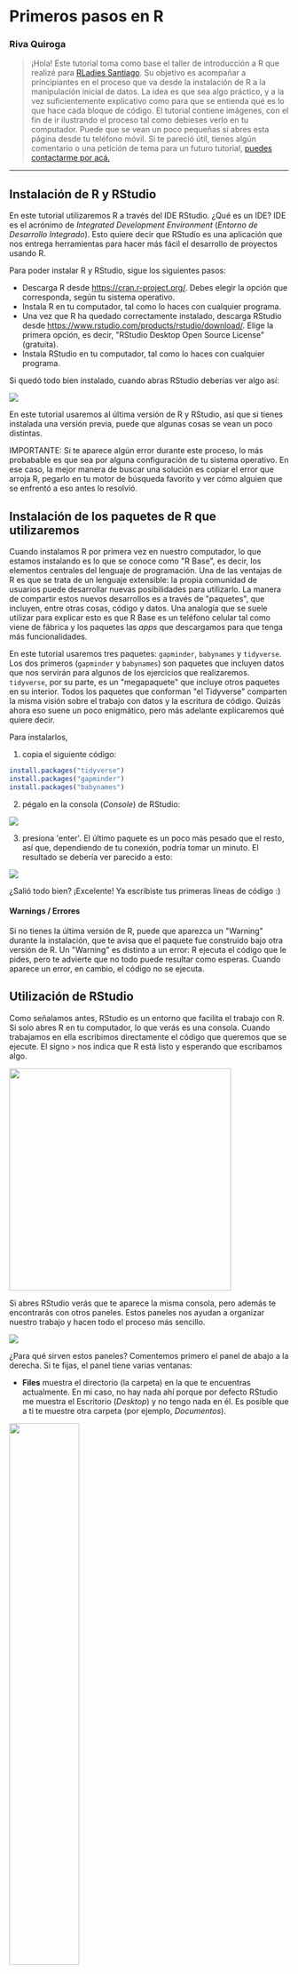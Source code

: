 # Primeros pasos en R

### Riva Quiroga


> ¡Hola! Este tutorial toma como base el taller de introducción a R que realizé para [RLadies Santiago](https://meetup.com/rladies-scl). Su objetivo es acompañar a principiantes en el proceso que va desde la instalación de R a la manipulación inicial de datos. La idea es que sea algo práctico, y a la vez suficientemente explicativo como para que se entienda qué es lo que hace cada bloque de código. El tutorial contiene imágenes, con el fin de ir ilustrando el proceso tal como debieses verlo en tu computador. Puede que se vean un poco pequeñas si abres esta página desde tu teléfono móvil.
Si te pareció útil, tienes algún comentario o una petición de tema para un futuro tutorial, [puedes contactarme por acá.](https://twitter.com/rivaquiroga)

_________


## Instalación de R y RStudio

En este tutorial utilizaremos R a través del IDE RStudio. ¿Qué es un IDE? IDE es el acrónimo de *Integrated Development Environment* (*Entorno de Desarrollo Integrado*). Esto quiere decir que RStudio es una aplicación que nos entrega herramientas para hacer más fácil el desarrollo de proyectos usando R.

Para poder instalar R y RStudio, sigue los siguientes pasos:

- Descarga R desde https://cran.r-project.org/. Debes elegir la opción que corresponda, según tu sistema operativo.
- Instala R en tu computador, tal como lo haces con cualquier programa.
- Una vez que R ha quedado correctamente instalado, descarga RStudio desde https://www.rstudio.com/products/rstudio/download/. Elige la primera opción, es decir, "RStudio Desktop Open Source License" (gratuita).
- Instala RStudio en tu computador, tal como lo haces con cualquier programa.

Si quedó todo bien instalado, cuando abras RStudio deberías ver algo así:

![](https://github.com/rivaquiroga/RLadies-Santiago/blob/master/images/rstudio.png)

En este tutorial usaremos al última versión de R y RStudio, así que si tienes instalada una versión previa, puede que algunas cosas se vean un poco distintas.

IMPORTANTE: Si te aparece algún error durante este proceso, lo más probabable es que sea por alguna configuración de tu sistema operativo. En ese caso, la mejor manera de buscar una solución es copiar el error que arroja R, pegarlo en tu motor de búsqueda favorito y ver cómo alguien que se enfrentó a eso antes lo resolvió.

## Instalación de los paquetes de R que utilizaremos

Cuando instalamos R por primera vez en nuestro computador, lo que estamos instalando es lo que se conoce como "R Base", es decir, los elementos centrales del lenguaje de programación. Una de las ventajas de R es que se trata de un lenguaje extensible: la propia comunidad de usuarios puede desarrollar nuevas posibilidades para utilizarlo. La manera de compartir estos nuevos desarrollos es a través de "paquetes", que incluyen, entre otras cosas, código y datos. Una analogía que se suele utilizar para explicar esto es que R Base es un teléfono celular tal como viene de fábrica y los paquetes las _apps_ que descargamos para que tenga más funcionalidades.

En este tutorial usaremos tres paquetes: `gapminder`, `babynames` y `tidyverse`. Los dos primeros (`gapminder` y `babynames`) son paquetes que incluyen datos que nos servirán para algunos de los ejercicios que realizaremos. `tidyverse`, por su parte, es un "megapaquete" que incluye otros paquetes en su interior. Todos los paquetes que conforman "el Tidyverse" comparten la misma visión sobre el trabajo con datos y la escritura de código. Quizás ahora eso suene un poco enigmático, pero más adelante explicaremos qué quiere decir.

Para instalarlos,

1. copia el siguiente código:

```r
install.packages("tidyverse")
install.packages("gapminder")
install.packages("babynames")
```

2. pégalo en la consola (_Console_) de RStudio:

![](https://github.com/rivaquiroga/RLadies-Santiago/blob/master/images/install.packages.png)

3. presiona 'enter'.
El último paquete es un poco más pesado que el resto, así que, dependiendo de tu conexión, podría tomar un minuto. El resultado se debería ver parecido a esto:

![](https://github.com/rivaquiroga/RLadies-Santiago/blob/master/images/paquetes_instalados.png)

¿Salió todo bien? ¡Excelente! Ya escribiste tus primeras líneas de código :)

#### Warnings / Errores
Si no tienes la última versión de R, puede que aparezca un "Warning" durante la instalación, que te avisa que el paquete fue construido bajo otra versión de R. Un "Warning" es distinto a un error: R ejecuta el código que le pides, pero te advierte que no todo puede resultar como esperas. Cuando aparece un error, en cambio, el código no se ejecuta.

## Utilización de RStudio

Como señalamos antes, RStudio es un entorno que facilita el trabajo con R. Si solo abres R en tu computador, lo que verás es una consola. Cuando trabajamos en ella escribimos directamente el código que queremos que se ejecute. El signo `>` nos indica que R está listo y esperando que escribamos algo.

<a href="url"><img src="https://github.com/rivaquiroga/RLadies-Santiago/blob/master/images/r_consola.png" align="center" height="400"></a>

Si abres RStudio verás que te aparece la misma consola, pero además te encontrarás con otros paneles. Estos paneles nos ayudan a organizar nuestro trabajo y hacen todo el proceso más sencillo.

![](https://github.com/rivaquiroga/RLadies-Santiago/blob/master/images/rstudio.png)

¿Para qué sirven estos paneles? Comentemos primero el panel de abajo a la derecha. Si te fijas, el panel tiene varias ventanas:

* __Files__ muestra el directorio (la carpeta) en la que te encuentras actualmente. En mi caso, no hay nada ahí porque por defecto RStudio me muestra el Escritorio (_Desktop_) y no tengo nada en él. Es posible que a ti te muestre otra carpeta (por ejemplo, _Documentos_).

<a href="url"><img src="https://github.com/rivaquiroga/RLadies-Santiago/blob/master/images/rstudio_files.png" align="center" width="50%"></a>

* __Plots__ es el lugar donde aparecerán los gráficos que vayas creando. No hemos hecho ninguno por ahora, así que este panel también está vacío.

<a href="url"><img src="https://github.com/rivaquiroga/RLadies-Santiago/blob/master/images/rstudio_plots.png" align="center" width="50%"></a>

* __Packages__ muestra la lista de paquetes que tienes instalados en tu computador. Si recorres el panel verás que algunos tiene una marca al lado izquierdo. Eso quiere decir que el paquete está activo en ese momento (ya veremos cómo hacer eso). Solo los paquetes vinculados a R base se activan al abrir RStudio.

<a href="url"><img src="https://github.com/rivaquiroga/RLadies-Santiago/blob/master/images/rstudio_packages.png" align="center" width="50%"></a>

* __Help__, como su nombre lo indica, es la pestaña en la que podemos encontrar ayuda. Si buscamos el nombre de un paquete o de una función, RStudio nos remitirá a la documentación asociada.

<a href="url"><img src="https://github.com/rivaquiroga/RLadies-Santiago/blob/master/images/rstudio_help.png" align="center" width="50%"></a>

* __Viewer__ es el panel para ver contenido web generado por algún paquete de R (gráficos para la web o aplicaciones interactivas). Por el momento no lo utilizaremos.

El panel de arriba a la derecha, por su parte, contiene el historial de funciones que hemos ejecutado (_History_), la opción para generar conexiones a bases de datos externas (_Connections_) y el _Environment_. Este último panel es muy importante y entender lo que nos muestra es fundamental para comprender cómo funciona R.

<a href="url"><img src="https://github.com/rivaquiroga/RLadies-Santiago/blob/master/images/rstudio_globalenvironment.png" align="center" width="50%"></a>

Por ahora está vacío porque no hemos creado ningún objeto o variable, pero cuando creemos alguno es aquí donde aparecerá. Ya volveremos a hablar sobre este panel cuando comenzemos a trabajar con datos.

Hay un cuarto panel (que probablemente todavía no te aparece)  y que es el que utilizamos para escribir el código que queremos que R ejecute, es decir, el panel para nuestro _script_. Para crear un nuevo script podemos:
* ir a File > New File > R Script
* ocupar el atajo de teclado `comando` + `shift` + `n` (Mac) o `control` + `shift` + `n` (Linux / Windows)
* o seleccionar la opción desde la barra superior de la ventana:

<a href="url"><img src="https://github.com/rivaquiroga/RLadies-Santiago/blob/master/images/nuevo_script.png" align="center" width="60%"></a>

¡Ahora ya están los cuatro paneles!

NOTA: si alguna vez has utilizado Git o Github, lo que diré a continuación tendrá algo de sentido. Si no, puedes omitir este comentario y seguir a la sección siguiente.
Si te fijas, en el panel en que está la consola hay una segunda pestaña: el/la Terminal. Esto es muy útil, ya que, por ejemplo, si tu proyecto lo tienes alojado en Github, no tienes que salir de R para hacer commit a los cambios que has hecho: puedes hacerlo directamente desde RStudio.

### Creación de un proyecto

Una de las ventajas de RStudio es que permite crear "proyectos". Un projecto es un espacio o contexto de trabajo asociado a una carpeta en particular, en la que se guardan nuestro(s) script(s), archivos de datos, etc. Cuando creamos un proyecto en RStudio, se crea un tipo especial de archivo (.Rproj) que lo que hace es vincular todo lo que se encuentra dentro de esa carpeta. ¿Por qué esto es útil? Si parte de nuestro script, por ejemplo, implica abrir un archivo que está en la carpeta de nuestro proyecto, no necesito indicar en mi código toda la ruta del archivo: lo que hará RStudio será buscarlo en el entorno/carpeta del proyecto. Si movemos la carpeta a otro lugar de nuestro computador o la compartimos con otra persona, nuestro código seguirá funcionando, ya que el archivo .Rproj mantendrá todo unido. Si no creara un proyecto, tendría que indicar al inicio de mi script cuál es la ruta de la carpeta que ocuparé como espacio de trabajo. El problema de esa opción es que si muevo la carpeta o le cambio el nombre, tendría que volver a escribir la ruta para que todo funcione. Al crear un proyecto eso deja de ser una preocupación.

¿Cómo crear un proyecto? Puedes hacerlo desde el menú File > New Proyect.

<a href="url"><img src="https://github.com/rivaquiroga/RLadies-Santiago/blob/master/images/rstudio_newproject1.png" align="center" width="50%"></a>

Lo primero que nos pregunta es si queremos crearlo en una carpeta nueva o en una ya existente. Elegiremos esta vez una carpeta nueva, así que seleccionaremos _New Directory_.

<a href="url"><img src="https://github.com/rivaquiroga/RLadies-Santiago/blob/master/images/rstudio_newproject2.png" align="center" width="50%"></a>

La siguiente pregunta es qué tipo de proyecto queremos crear. En esta ocasión, elegiremos la primera: _New Project_.

<a href="url"><img src="https://github.com/rivaquiroga/RLadies-Santiago/blob/master/images/rstudio_newproject3.png" align="center" width="50%"></a>

Finalmente, le damos un nombre al proyecto y decidimos en qué parte de nuestro computador queremos que viva la carpeta que lo contiene.

<a href="url"><img src="https://github.com/rivaquiroga/RLadies-Santiago/blob/master/images/rstudio_newproject4.png" align="center" width="50%"></a>

Luego de apretar _Create Project_, RStudio se reinicia y se producen algunos cambios. El panel _Files_ (abajo a la derecha) ahora nos muestra la carpeta de nuestro proyecto y el único archivo que hay en ella por ahora. Ese es el archivo mágico que mantiene unido todo lo que hay dentro de la carpeta. Cuando queramos volver a trabajar en nuestro proyecto, solo tenemos que abrir ese archivo.

<a href="url"><img src="https://github.com/rivaquiroga/RLadies-Santiago/blob/master/images/rstudio_rproj.png" align="center" width="50%"></a>

Otro cambio que ocurre es que en la barra superior aparece ahora la ruta de la carpeta de nuestro projecto.

<a href="url"><img src="https://github.com/rivaquiroga/RLadies-Santiago/blob/master/images/rstudio_barraproyecto.png" align="center" width="100%"></a>

Por último, algo cambia en el ícono de R: aparece el nombre que le dimos a nuestro proyecto:

<a href="url"><img src="https://github.com/rivaquiroga/RLadies-Santiago/blob/master/images/rstudio_icono.png" align="center" width="12%"></a>


Esto último es muy muy muy útil: RStudio ejecuta sesiones independientes de R para cada proyecto. Es decir, si tuvieras otro proyecto abierto te aparecería otro ícono, con su respectivo nombre. Esto nos permite trabajar en dos proyectos en paralelo sin que se nos mezclen los objetos del entorno, el código, los archivos, etc. Cada cosa en su lugar.

Ya tenemos todo listo para empezar :)

## Cargar los paquetes necesarios

Ya tenemos instalados los tres paquetes que ocuparemos en esta ocasión. Cada vez que instalamos un paquete, este queda en nuestro computador. Podemos chequear eso revisando el panel "Packages" abajo a la izquierda. Sin embargo, que los hayamos instalado no quiere decir que estén listos para ser usados. Tenemos que decirle explícitamente a R qué paquetes queremos ocupar en cada sesión (no tiene sentido tener activos paquetes que no estamos utilizando).

La función para llamar o activar un paquete es `library(nombre_del_paquete)`, así que escribiremos eso al inicio de nuestro script. Si no tienes un script abierto, simplemente sigue los pasos comentados más arriba (File > New File > R Script).

RStudio trata de hacernos la vida más simple, así que cuando empezamos a escribir se despliega un menú con posibles opciones que indican el nombre de la función y el paquete al que está asociada (en este caso, es una función de R `{base}`). Lo que aparece en amarillo es la estructura de la función, algo sobre lo que hablaremos más adelante.

<a href="url"><img src="https://github.com/rivaquiroga/RLadies-Santiago/blob/master/images/sugerencia_funcion.png" align="center" width="50%"></a>

Lo mismo ocurre cuando empezamos a escribir el nombre del paquete. RStudio nos va ofreciendo sugerencias a partir de los paquetes que tenemos instalados:

<a href="url"><img src="https://github.com/rivaquiroga/RLadies-Santiago/blob/master/images/sugerencia_argumento.png" align="center" width="50%"></a>


Todavía no hemos 'ejecutado' el código, así que nada ha pasado. Como todo en R, hay varias opciones para hacer esto.
Si hacemos clic en el botón _Run_ que está en la barra del script, se ejecutará la línea de código en la que está actualmente el cursor y este se moverá automáticamente a la siguiente línea. Es decir, si ponemos el cursor en la línea en la que llamamos por primera vez la función `library` y hacemos clic tres veces, se ejecutarán las tres líneas.

<a href="url"><img src="https://github.com/rivaquiroga/RLadies-Santiago/blob/master/images/ejecutar_codigo.png" align="center" width="50%"></a>

Eso mismo podemos hacerlo usando el atajo de teclado `ctrl` + `enter` (si estás en Linux o Windows) o `comando` + `enter` si estás en Mac.

Cuando queremos ejecutar más de una línea de código, lo que podemos hacer es seleccionar todo el fragmento y hacer clic sobre Run o usar el atajo del teclado.

<a href="url"><img src="https://github.com/rivaquiroga/RLadies-Santiago/blob/master/images/seleccion_para_ejecutar_png.png" align="center" width="50%"></a>


¡Ejecutemos el código y veamos qué pasa!


<a href="url"><img src="https://github.com/rivaquiroga/RLadies-Santiago/blob/master/images/codigo_ejecutado.png" align="center" width="50%"></a>

Cuando ejecutamos el código de nuestro script, este pasa a la consola. En el caso del primer paquete (`tidyverse`), la consola nos da dos avisos. El primero, cuáles son todos los paquetes que estamos cargando al cargar el `tidyverse`. Como comentamos antes, este es un megapaquete que incluye otros paquetes en su interior. Al llamarlos a través de `library(tidyverse)` se activan estos 8 paquetes que aparecen consignados (pese a que el Tidyverse incluye más). Eso es lo que nos está avisando R en la consola. El otro aviso es de un "Conflicto". Nos dice que las funciones `filter()`y `lag()` del paquete `dplyr` tienen el mismo nombre que funciones del paquete `stats` (que es parte de R base). Como cargamos `dplyr`después (al instalar `tidyverse`), lo que R nos avisa es que son las funciones de este último paquete las que van a prevalecer por sobre las del paquete `stats`.

__IMPORTANTE__: Lo que hicimos recién fue cargar los paquetes __para esta sesión__ de R que estamos ejecutando actualmente. Si en algún momento cerraras el programa y retomaras este tutorial en otro momento, tendrías que volver a cargarlos.

### Buenas prácticas

En este punto es importante sugerir dos buenas prácticas. La primera, es hacer lo que ya hicimos: llamar todos los paquetes que ocuparemos al inicio de nuestro script. De este modo, cuando volvemos a trabajar con él más adelante (u otra persona quiere ejecutarlo) queda claro desde el principio qué paquetes se utilizan (y sería necesario descargar, en caso de no tenerlos). Obviamente, cuando comenzamos a escribir un script no siempre sabemos cuáles son todos los paquetes que necesitaremos. Por eso, si en la mitad del proceso decido usar un nuevo paquete, la buena práctica sería volver a las primeras líneas del script y agregarlo.

La segunda buena práctica es comentar nuestro script. En R podemos agregar comentarios anteponiendo un `#` al fragmento que cumple esa función. En una línea de nuestro script, todo lo que está después de un `#` no se ejecuta como código.

¿Por qué es importante comentar nuestro script? Porque así podemos recordar qué es lo que un determinado fragmento de código hace, o podemos dejar registro de por qué realizamos algo de una determinada manera. Esto es muy útil para que nuestro futuro yo (o las personas con las que compartiremos nuestro script) entiendan lo que hicimos.

<a href="url"><img src="https://github.com/rivaquiroga/RLadies-Santiago/blob/master/images/comentarios.png" align="center" width="35%"></a>

¡Los comentarios también son muy útiles cuando estamos aprendiendo! Probablemente en el futuro ya no necesites indicar que `library()` sirve para cargar paquetes, pero por ahora es una buena manera de ir registrando qué es lo que hace cada función.

También es útil agregar al inicio de nuestro script una descripción de su objetivo o del contexto en que lo escribimos:

<a href="url"><img src="https://github.com/rivaquiroga/RLadies-Santiago/blob/master/images/comentario_inicio_script.png" align="center" width="60%"></a>

Si te fijas, nuestro script aún dice Untitled1. Antes de seguir, es importante que lo guardemos. Y lo puedes hacer como en cualquier otro programa: con `Control/Comando` + `S`. RStudio te ofrecerá por defecto guardarlo en la carpeta de tu proyecto. Cuando ya esté guardado, te aparecerá en la pestaña _Files_.

<a href="url"><img src="https://github.com/rivaquiroga/RLadies-Santiago/blob/master/images/guardar_script.png" align="center" width="75%"></a>

## Una mirada inicial a los datos

`babynames` es un paquete que contiene datos sobre nombres registrados en Estados Unidos entre los años 1880 y 2015. El "objeto" que contiene los datos dentro del paquete se llama también `babynames`. En R, podemos ver un objeto simplemente ejecutándolo. Es decir, escribimos el nombre del objeto y ejecutamos el código.

<a href="url"><img src="https://github.com/rivaquiroga/RLadies-Santiago/blob/master/images/ejecutar_babynames.png" width="60%"></a>

De ahora en adelante, en vez de mostrarte un pantallazo del script, el código que haya que ejecutar aparecerá en un recuadro, así:

```r
babynames
```
En la consola, veremos sus primeras líneas:

<a href="url"><img src="https://github.com/rivaquiroga/RLadies-Santiago/blob/master/images/objeto_babynames.png" width="70%"></a>

¿Dónde está este objeto? No lo vemos en nuestro Global Environment porque no lo hemos creado nosotras. Sin embargo, a través de ese panel podemos acceder al "environment" de todos los paquetes activos. En el de `babynames` lo encontraremos:

<a href="url"><img src="https://github.com/rivaquiroga/RLadies-Santiago/blob/master/images/entorno_babynames.png" width="40%"></a>

En este caso, el objeto `babynames` es una `tibble`, que es un tipo particular de conjunto de datos. No nos detendremos aún en los tipos de objetos que existen en R; lo importante por ahora es saber que R nos muestra en la consola las primeras diez filas de una "tibble" para que nos hagamos una idea de lo que contiene (y no las casi dos millones de filas que tiene este objeto en particular).

Si quisiéramos tener una visión general de los datos, hay una función que resulta muy útil para esto, ya que nos los muestra en una pestaña distinta: `View()`.

``` r
View(babynames)
```
Si ejecutas ese código, una nueva pestaña se abrirá y te mostrará todos los datos en un formato tipo planilla, que puedes recorrer.

<a href="url"><img src="https://github.com/rivaquiroga/RLadies-Santiago/blob/master/images/babynames.png" width="100%"></a>


Existen otras funciones útiles para darle una primera mirada a nuestros datos: `head()` y `tail()`. Como su nombre lo indica, lo que hacen es mostrarnos las primeras y las últimas líneas de nuestros datos, respectivamente.

``` r
head(babynames)
```
<a href="url"><img src="https://github.com/rivaquiroga/RLadies-Santiago/blob/master/images/head_babynames.png" width="75%"></a>

``` r
tail(babynames)
```

<a href="url"><img src="https://github.com/rivaquiroga/RLadies-Santiago/blob/master/images/tail_babynames.png" width="75%"></a>


Las funciones `tail` y `head` resultan muy útiles para chequear si nuestros datos están completos, ya que nos permiten mirar sus extremos.

Si queremos conocer la estructura de nuestro conjunto de datos, es decir, conocer la cantidad de observaciones, de variables y de qué tipo son, podemos utilizar  `str()`.

```r
str(babynames)
```

<a href="url"><img src="https://github.com/rivaquiroga/RLadies-Santiago/blob/master/images/str_babynames.png" width="75%"></a>


### Algo más sobre las funciones

Hasta el momento hemos utilizado funciones en las que hemos indicado un solo "argumento" dentro del paréntesis: el nombre del objeto que queremos ver. Sin embargo, todas estas funciones tienen más argumentos. Lo que ocurre es que hemos utilizado los valores que vienen por defecto (por ejemplo, salvo que indiquemos algo distinto, `head()` y `tail()` solo nos mostrarán 6 filas). Si queremos conocer cuáles son los otros argumentos que acepta una determinada función, podemos buscarla en el panel _Help_ o directamente tecleando en la consola: `?función`, por ejemplo:
```r
?tail
```
Si revisamos la ayuda podemos enterarnos que `tail` permite definir la cantidad de filas se muestran como segundo argumento de la función. Si en vez de las 6 líneas por defecto quiero que me aparezcan 10, tendría que indicarlo así:

```r
tail(babynames, n = 10)
```

<a href="url"><img src="https://github.com/rivaquiroga/RLadies-Santiago/blob/master/images/tail_babynames_n10.png" align="center" width="75%"></a>


Es importante tener en cuenta que las funciones leen sus argumentos en orden, por lo que si en la ayuda vemos que el segundo argumento de `tail` es `n =`, podríamos solo escribir el número de líneas que queremos, es decir, así:

```r
tail(babynames, 10)
```
<a href="url"><img src="https://github.com/rivaquiroga/RLadies-Santiago/blob/master/images/tail_babynames_10.png" align="center" width="75%"></a>


¡El resultado es el mismo!
Puedo poner los argumentos en otro orden solo si indico explícitamente a qué argumento corresponde cada uno. Es decir, esto funciona:

```r
tail(n = 10, x = babynames)
```

¿Y esto? ¿Funcionaría? Prueba ejecutando el código para que veas lo que ocurre:
```r
tail(10, babynames)
```

### Intepretar errores

Un error que es muy habitual cometer en R es escribir mal el nombre de un objeto o de una función. Como R distingue entre mayúsculas y minúsculas, `babynames` no es lo mismo que `Babynames`. De hecho, si tratamos de utilizar este último nombre R nos arrojará un error: `Error: object 'Babynames' not found`. Cuando te aparezca este tipo de error, revisa si el nombre del objeto o de la función que quieres aplicar está bien escrito. Este error también aparece cuando no hemos cargado el paquete en que se encuentra un determinado objeto o función.

Como uno nunca es la primera persona que enfrentó un error, la manera más rápida de buscar ayuda es copiar el error, pegarlo en tu motor de búsqueda favorito y ver cómo alguien ya lo resolvió.

## Exploración y manipulación de los datos

Ahora que ya dimos una mirada inicial al conjunto de datos con el que estamos trabajando, podemos empezar a explorarlo y responder preguntas. Por ejemplo, mientras esperamos el estreno de la última temporada de Juego de Tronos, podríamos querer saber a cuántas personas le han puesto el nombre de una de sus protagonistas: "Daenerys" . Para eso podemos utilizar el siguiente código:

```r
babynames %>%
    filter(name == "Daenerys")
```

¿Qué hace este código? Con él le estamos diciendo a R que :
* tome el objeto `babynames`
* luego (` %>% `)
* que filtre (`filter`) los nombres (`name`) que sean iguales `==` a `Daenerys`.

Por convención, después de ` %>% ` nos saltamos una línea (sin ella el código igual funciona). Se hace así para que sea más fácil de leer (por ahora no se nota mucho la diferencia, porque el bloque de código es pequeño).

Si lo ejecutamos, podemos ver el siguiente resultado:

<a href="url"><img src="https://github.com/rivaquiroga/RLadies-Santiago/blob/master/images/filter_daenerys.png" align="center" width="75%"></a>

¡Las primeras Daenerys aparecen en 2012!
¿Por qué utilizamos `==` y no `=`? Utilizamos `==` porque lo que le estamos pidiendo a R es que busque los casos en los que el valor de la variable `name` sea igual a "Daenerys". En R (y en otros lenguajes de programación) el signo `=` se utiliza para asignar valores (¡lo haremos más adelante!).
Una de las ventajas de algunos paquetes de R (como los del Tidyverse) es que tratan de que los mensajes de error sean informativos. Prueba ejecutar el código anterior cometiendo el error de usar `=` en vez de `==`:

```r
babynames %>%
    filter(name = "Daenerys")
```
¿Qué dice el mensaje de error?
No solo nos indica cuál es el problema, sino que también nos da una sugerencia para resolverlo :)

Podemos seguir utilizando ese mismo código de filtrado para buscar otros nombres. Solo tenemos que cambiar el valor que queremos que tenga la variable `name`. Busquemos otros personajes de Juego de Tronos:
```r
babynames %>%
    filter(name == "Sansa")
```
<a href="url"><img src="https://github.com/rivaquiroga/RLadies-Santiago/blob/master/images/sansas.png" align="center" width="50%"></a>

Al parecer Sansa no ha sido un nombre tan popular. Al menos no hasta 2015. ¿Y Arya?

```r
babynames %>%
    filter(name == "Arya")
```
<a href="url"><img src="https://github.com/rivaquiroga/RLadies-Santiago/blob/master/images/filter_arya.png" align="center" width="60%"></a>

¡Hay muchas más Aryas! Y aparecen antes (o sea, por influencia del libro y no de la serie, como en los otros dos casos). Hay tantas Aryas que no alcanzan a imprimirse en la consola. ¿Cómo podríamos saber cuántas hay en total? En la siguiente sección lo veremos.

### Cómo resumir datos y un poco más acerca del operador ` %>% `

Antes de responder la pregunta que planteamos en la sección anterior, hablemos un poco del símbolo ` %>% `. ¿Qué es ` %>% `? Este símbolo se llama _pipe_ (_tubo_ en inglés) y en el código lo podemos leer como "luego" o "a continuación". El atajo del teclado para realizarlo es `control` + `shift` + `m` (Linux / Windows) o `comando` + `shift` + `m` (Mac.)

`%>%`es un operador que nos permite encadenar las acciones que queremos aplicar en un objeto (en este caso, `babynames`). Por ejemplo, si quisiéramos saber a cuántas personas se llaman Arya, podríamos agregar otra función al código que estábamos usando que sume todos los valores de la columna `n` (la que tiene la cantidad de nombres por año). La función que nos sirve para eso es `summarize` (o `summarise`; R acepta inglés norteamericano o británico). Como su nombre lo indica, lo que hace `summarize`es resumir información, según el criterio que le entreguemos. Veamos cómo funciona:

```r
babynames %>%
    filter(name == "Arya") %>%
    summarize(sum(n))
```
Con este código le estamos diciendo a R que :

* tome el objeto `babynames`
* luego (` %>% `)
* que filtre los nombres que sean iguales a Arya (`filter == "Arya"`)
* luego (` %>% `)
* que resuma (`summarize`) la siguiente información:
* la suma (`sum`) de los valores de la columna `n`.

¿Qué pasa si ejecutamos este código? ¡8866 Aryas!

Para que quede más claro por qué decimos que `summarize` resume, agreguemos otros criterios: que nos dé el promedio de Aryas por año (`mean`) y cuándo se utilizó por primera vez primera vez (`first`).

```r
babynames %>%
    filter(name == "Arya") %>%
    summarize(sum(n), mean(n), first(year))
```
<a href="url"><img src="https://github.com/rivaquiroga/RLadies-Santiago/blob/master/images/summarize_arya.png" align="center" width="75%"></a>

Lo que hizo `summarize` fue resumir toda la información que le pedimos en una tabla.

[Es probable que la cantidad de decimales que te aparecen a ti sea distinta. Depende de la configuración de cada equipo].

### Distintos tipos de sintaxis

Más arriba comentamos que el Tidyverse era un conjunto de paquetes que compartía un mismo enfoque de trabajo con los datos. Una de las características de este enfoque se relaciona con la forma de escribir el código, es decir, con su _sintaxis_. La sintaxis de los paquetes del Tidiverse utilizan el operador ` %>% ` que vimos más arriba, que permite organizar el código de modo que lo leamos de arriba hacia abajo y de izquierda a derecha (la orientación que suele tener nuestra lectura).

Hagamos una comparación. Si quisiéramos contar la cantidad de Aryas usando la sintaxis propia del Tidyverse, lo haríamos así:
```r
babynames %>%
    filter(name == "Arya") %>%
    summarize(sum(n))
```

Si hiciéramos lo mismo utilizando la sintaxis "tradicional" (la de R base) nuestro código se vería así:

```r
sum(babynames$n[babynames$name == "Arya"])
```
Ambos códigos hacen exactamente lo mismo y llegan al mismo resultado: 8866 (puedes probar ejecutándolo). La diferencia es que el primero que escribimos (usando ` %>% `) "desempaqueta" las acciones, lo que lo hace más intuitivo de leer. En el caso del segundo, tenemos que leer de adentro hacia afuera para comprender la secuencia de acciones realizadas sobre los datos. Además, para facilitar la comprensión, los paquetes del Tidyverse suelen tener nombres de funciones que resultan transparentes (aunque están en inglés, claro).

Existen algunos tipos de análisis estadísticos para los que no es posible aplicar la sintaxis del Tidyverse, tipos de datos con los que no es compatible o situaciones en las que, por un tema de procesamiento (muchos datos), resulta mejor usar la sintaxis de R base. La buena noticia es que con el tiempo y uso, uno se va acostumbrando a esa manera de escribir el código.

De todos modos, para la mayoría de las operaciones de importación, limpieza, exploración y manipulación de datos rectangulares podemos utilizar la sintaxis del Tidyverse sin problema.

### Creación de objetos

Hasta el momento hemos realizado una serie de acciones sobre el objeto `babynames`: hemos filtrado información y hemos hecho cálculos en una variable. Sin embargo, el objeto no ha sido alterado. Si vuelves imprimir en la consola el contenido de ese objeto, tendrás los mismos resultados que al principio.

```r
babynames
```
<a href="url"><img src="https://github.com/rivaquiroga/RLadies-Santiago/blob/master/images/objeto_babynames.png" width="70%"></a>

Imagina que nos interesa guardar los datos sobre la cantidad de Aryas porque seguiremos trabajando solo con ellos y el resto no nos interesa. Para no tener que filtrar cada vez que los queramos ocupar, nos conviene crear un nuevo objeto. En R eso lo hacemos con el símbolo de asignación: `<-`. ¿Cómo funciona? Lo que está a la izquierda del símbolo de asignación es el objeto que queremos crear y lo que está a su derecha es el valor que queremos asignarle. Así:

```r
aryas <- babynames %>%
    filter(name == "Arya")
```
Este código crea un nuevo objeto llamado `aryas`, cuyo valor contiene lo que resulta de aplicar un filtro a `babynames`. Si ejecutas ese código, no aparecerá nada nuevo en la consola (solo el código que acabas de ejecutar). Sin embargo, en nuestro _Global Enviroment_ (el panel de arriba a la derecha) aparecerá el objeto que hemos creado:

<a href="url"><img src="https://github.com/rivaquiroga/RLadies-Santiago/blob/master/images/aryas.png" align="center" width="40%"></a>

Ahora podemos llamar a ese objeto tal como hicimos con `babynames`.

```r
aryas
```
<a href="url"><img src="https://github.com/rivaquiroga/RLadies-Santiago/blob/master/images/objeto_aryas.png" align="center" width="70%"></a>

Hacer clic sobre cualquier objeto del _Global Environmet_ es equivalente a aplicar la función `View()`. Haz la prueba: si haces clic sobre `aryas`, se abrirá una nueva pestaña en el panel de tu script en el que verás el objeto como una planilla. En la consola, aparecerá automáticamente el código para realizar esa acción `View(aryas)`.

NOTA: el comando abreviado para `<-` es `alt` + `-`.

## Más funciones para explorar y manipular datos

Trabajemos ahora con el paquete `gapminder`. Este paquete contiene una parte de los datos de Gapminder, una base de datos que incluye información mundial sobre población, expectativa de vida, PIB per cápita y otros. Su autor, Hans Rosling, ha hecho varias [charlas TED](https://www.ted.com/playlists/474/the_best_hans_rosling_talks_yo) que vale la pena mirar.


Podemos dar una mirada inicial a los datos usando las funciones que ya revisamos:

```r
str(gapminder)
head(gapminder)
tail(gapminder)
```
Además, puedes buscar ayuda sobre este paquete y así tener más información sobre qué mide cada variable:

```r
?gapminder
```

Las variables que incluye son país (`country`), continente (`continent`), año (`year`), expectativa de vida (`lifeExp`), población (`pop`) e ingreso per cápita en dólares (`gdpPercap`). Una función útil para conocer los nombres de las columnas de un conjunto de datos es a través de la función `names()`.
```r
names(gapminder)
```
<a href="url"><img src="https://github.com/rivaquiroga/RLadies-Santiago/blob/master/images/names_gapminder.png" align="center" width="70%"></a>

### Filtrar casos

Tal como vimos más arriba, la función `filter` nos sirve para seleccionar casos (filas) a partir de un determinado criterio. Al igual como buscamos nombres de personas en `babynames`, acá podemos buscar los datos de algún país:

```r
gapminder %>%
    filter(country == "China")
```

<a href="url"><img src="https://github.com/rivaquiroga/RLadies-Santiago/blob/master/images/filter_china.png" align="center" width="60%"></a>

¡Es impresionante cómo ha aumentado el PIB y la expectativa de vida en China en el último medio siglo! En una de sus charlas TED, Hans Rosling aborda la relación que aparece entre estas dos variables al visualizar los datos de Gapminder. Es muy recomendable verla.

La función `filter` admite más de un criterio de filtrado. Por ejemplo, si quisiéramos saber qué países tuvieron un PIB per cápita menor que 1000 dólares durante 2007, podríamos hacerlo así:

```r
gapminder %>%
    filter(year == 2007, gdpPercap < 1000)
```
Es decir, le estamos pidiendo a R que:

* tome el objeto `gapminder`
* a continuación (` %>% `)
* que filtre las filas que cumplan con dos criterios: año `==` 2007 y PIB `<` que 1000 dólares.

La mayoría de los países que tuvieron un PIB tan bajo ese año se encuentran en África:

<a href="url"><img src="https://github.com/rivaquiroga/RLadies-Santiago/blob/master/images/gapminder_2007_PIB.png" align="center" width="60%"></a>


Existen muchas otras formas de crear criterios de filtrado, que en futuros tutoriales exploraremos. Por ahora, revisaremos un último caso, porque nos servirá para volver a practicar la creacion de objetos.

En los ejemplos anteriores solo consideramos un valor por variable para filtrar (por ejemplo, que país fuera `==` a China). ¿Cómo podríamos hacer una selección que incluya más países. Imagina que solo nos interesan los datos de Sudamérica. La variable `continent` considera a las tres Américas como una sola zona, así que no podemos seleccionarlas usando ese valor.

Lo que podríamos hacer es crear un vector con todos los países de América del Sur que están en `gapminder` y decirle a R que ocupe eso como criterio de selección, así:

```r
gapminder %>%
    filter(country %in% c("Argentina", "Bolivia", "Brazil", "Chile", "Colombia", "Ecuador", "Paraguay", "Peru", "Uruguay", "Venezuela"))
```
__ATENCIÓN:__ dependiendo de el ancho de tu ventana, puede que no se vea completa la segunda línea del código. Si pones el cursor sobre el bloque, podrás moverte horizontalmente. De todos modos, para que quede claro, la segunda línea es:

>`filter(country %in% c("Argentina", "Bolivia", "Brazil", "Chile", "Colombia", "Ecuador", "Paraguay", "Peru", "Uruguay", "Venezuela"))`

Lo que le estamos pidiendo a R es que

* tome el objeto `gapminder`
* luego (` %>% `)
* que filtre las filas en que el valor de la variable `country` se encuentre en (`%in%`) el conjunto de nombres que indicamos a continuación. Esos nombres los agrupamos usando la función `c()` (concatenar).

¡Listo!

<a href="url"><img src="https://github.com/rivaquiroga/RLadies-Santiago/blob/master/images/gapminder_latam.png" align="center" width="75%"></a>


Recuerda que también puedes agregar `View()` al final del código para ver tu selección en una ventana distinta.

```r
gapminder %>%
    filter(country %in% c("Argentina", "Bolivia", "Brazil", "Chile", "Colombia", "Ecuador", "Paraguay", "Peru", "Uruguay", "Venezuela")) %>%
    View()
```

Si esta selección de casos nos interesa y tenemos intención de seguir utilizándola, nos conviene guardarla como un nuevo objeto usando el operador `<-`. Esto permite que no tengamos que volver a escribir un criterio de filtrado tan largo cuando queramos volver a trabajar con esos datos.

```r
gapminder_sudamerica <- gapminder %>%
    filter(country %in% c("Argentina", "Bolivia", "Brazil", "Chile", "Colombia", "Ecuador", "Paraguay", "Peru", "Uruguay", "Venezuela"))
```

Ahora el objeto apareció en nuestro Global Environment.

<a href="url"><img src="https://github.com/rivaquiroga/RLadies-Santiago/blob/master/images/environment_gap_sudamerica.png" align="center" width="50%"></a>


IMPORTANTE: muchas veces agregamos `View()` al final de un bloque de código para ver los datos en una ventana distinta. Es muy importante no incluir esa función cuando creamos un nuevo objeto para que el código haga lo que esperamos.


#### ¿Y si quisiera guardar esos datos en mi computador?

El paquete `readr`, que es parte del Tidyverse, tiene funciones muy útiles para importar y exportar archivos. En este caso, utilizaremos `write_csv()` para guardar en nuestro computador los datos de Gapminder para Sudamérica. Tenemos dos opciones.

Si ya creamos el objeto, podemos indicar su nombre como primer argumento dentro de la función. El segundo argumento es el nombre que queremos que tenga el archivo creado.

```r
write_csv(gapminder_sudamerica, "gapminder_sudamerica.csv")
```

Al ejecutar el código, aparecerá en la carpeta de nuestro proyecto el nuevo archivo.

<a href="url"><img src="https://github.com/rivaquiroga/RLadies-Santiago/blob/master/images/objeto_gapminder_sudamerica.png" align="center" width="50%"></a>


Otra opción sería incluir la función `write_csv()` al final de nuestro código, es decir, como una siguiente acción en la cadena de comandos que le dimos a R:

```r
gapminder %>%
    filter(country %in% c("Argentina", "Bolivia", "Brazil", "Chile", "Colombia", "Ecuador", "Paraguay", "Peru", "Uruguay", "Venezuela")) %>%
    write_csv("gapminder_sudamerica.csv")
```
En este último caso, no indicamos el primer argumento, ya que los datos que se deben considerar para guardar el objeto se generan en los pasos previos del código.

### Ordenar los casos

Imagina que nos interesa conocer la expectativa de vida de América del Norte, Centro y Sur. El último registro que contiene la base es de 2007, así que simplemente podríamos revisar los datos aplicando ese filtro y agregando View al final para mirarlos todos en una nueva pestaña:

```r
gapminder %>%
    filter(year == 2007, continent == "Americas") %>%
    View()
```
El problema que tenemos es que los datos aparecen ordenados alfabéticamente, es decir, según la variable `country`. Una manera de resolver esto es indicando explícitamente a partir de qué variable queremos que se ordenen. Para eso, podemos utilizar la función `arrange()`.

```r
gapminder  %>%
    filter(year == 2007, continent == "Americas") %>%
    arrange(lifeExp)
```

<a href="url"><img src="https://github.com/rivaquiroga/RLadies-Santiago/blob/master/images/arrange_lifeExp.png" align="center" width="80%"></a>


¡Ahora es más fácil mirar los resultados! Podemos ver que en la región, Haití, Bolivia y Trinidad y Tobago son los países con una menor expectativa de vida.

Por defecto, `arrange()` organiza los datos de menor a mayor. ¿Y si quisiéramos ver el orden inverso?. En ese caso, tendríamos que indicar que el orden que nos interesa es el descendiente: `desc()`. Explicitamos esto dentro de la función `arrange()`:

```r
gapminder %>%
    filter(year == 2007, continent == "Americas") %>%
    arrange(desc(lifeExp))
````
<a href="url"><img src="https://github.com/rivaquiroga/RLadies-Santiago/blob/master/images/desc_lifeExp.png" align="center" width="80%"></a>

Un error habitual (muy habitual) es que se nos olvide algún paréntesis en nuestro código, sobre todo cuando, como en el caso anterior, comenzamos a agregar una función dentro de otra. Al agregar `desc()` podríamos haber olvidado el paréntesis extra que teníamos que agregar al final y hubiese ocurrido esto en la consola:

<a href="url"><img src="https://github.com/rivaquiroga/RLadies-Santiago/blob/master/images/R_espera_mas.png" align="center" width="80%"></a>

En vez del signo `>`, que es el que nos indica que R terminó de ejecutar la acción anterior y que está dispuesto a aceptar nuevos comandos, aparece un `+`. Lo que quiere decirnos R con esto es que algo falta en el código que acabamos de ejecutar.
Uno de los aspectos positivos de RStudio es que para que no nos ocurra esto, tratará de advertirnos sobre este tipo de errores cuando pueda identificarlos. Si hubiéramos olvidado el último paréntesis en nuestro script, RStudio habría hecho esto:

<a href="url"><img src="https://github.com/rivaquiroga/RLadies-Santiago/blob/master/images/error_parentesis.png" align="center" width="60%"></a>

Al costado izquierdo de la línea en que identifica el error, habría aparecido una alerta.

Olvidar un paréntesis o una coma es uno de los errores más habituales, así que es muy muy útil que RStudio nos ayude a indentificar problemas en nuestro script.

### Agrupar

Más arriba vimos que la función `summarize()` nos permite crear una tabla que resume información de acuerdo a algún criterio. Por ejemplo, si quisiéramos conocer el promedio de la variable expectativa de vida para el año 2007, podríamos utilizar el siguiente código:

```r
gapminder %>%
    filter(year == 2007) %>%
    summarize(mean(lifeExp))
```
El resultado es 67 años. Este dato no es muy informativo respecto de las diferencias que podrían existir por continente. ¿Cómo podríamos desagregar esa información? Para estos casos, la función `group_by()` resulta muy útil:
```r
gapminder %>%
    filter(year == 2007) %>%
    group_by(continent) %>%
    summarize(mean(lifeExp))
```
Lo que les estamos pidiendo a R es que:
* tome el objeto `gapminder`, luego,
* que filtre los casos del año 2007, luego,
* que agrupe los casos de acuerdo a la variable continente, luego
* que haga un resumen de la información que sale de calcular la media de la variable expectativa de vida.


<a href="url"><img src="https://github.com/rivaquiroga/RLadies-Santiago/blob/master/images/group_by.png" align="center" width="80%"></a>

Esto nos permite tener una mejor idea de las diferencias que existen en la expectativa de vida de las distintas regiones: África está muy por debajo de las otras.

### Crear nuevas variables

Muchas veces necesitamos agregar a nuestros datos nuevas variables. La función que nos permite hacer eso es `mutate()`. Veamos un ejemplo.

La variable gdpPercap mide el ingreso per cápita en dólares. ¿Cómo podríamos agregar una variable a nuestros datos que incluya el valor en otra moneda? Una opción sería multiplicar la variable que ya tenemos por el valor actual de conversión de esa moneda. Para hacer esto, utilizaremos la función `mutate`. Al usarla, indicamoa el nombre que queremos que tenga la nueva variable y qué valor queremos que tenga. Como lo que queremos es asignar un valor, usaremos `=`: `mutate(nombre_nueva_variable = su_valor)`.

El siguiente es un ejemplo local. Filtraremos los datos de Chile, donde el valor de conversión del dólar (para hoy) es de 595 pesos.

```r
gapminder %>%
    filter(country == "Chile") %>%
    mutate(PIB_pesos = gdpPercap * 595)
```
Lo que le estamos pidiendo a R es que

* tome el objeto gapminder, luego,
* que filtre los casos correspondientes a Chile, luego,
* que cree una variable llamada `PIB_pesos`, cuyo valor sea el de la variable `gdpPercap` multiplicado por 595 (el valor de hoy del dólar).

Con la operación que acabamos de hacer solo creamos momentáneamente la variable para la sección de datos que filtramos. Para poder guardarla de manera definitiva tendríamos que crear un nuevo objeto que la incluya. Lo llamaremos `gapminder_CL`.

```r
gapminder_CL <- gapminder %>%
    filter(country == "Chile") %>%
    mutate(PIB_pesos = gdpPercap * 595)
```

### Cambiar el nombre de una variable

Más arriba creamos un nuevo objeto filtrando los casos sudamericanos. Si sigues en la misma sesión, el objeto `gapminder_sudamerica` debería estar aún en tu Global Environment. Si no, puedes volver a ejecutar el código con que lo creamos o, si guardaste el archivo csv, puedes cargarlo usando la función inversa a `write_csv()`: `read_csv()`.

```r
gapminder_sudamerica <- read_csv("gapminder_sudamerica.csv")
```
Lo que le estamos pidiendo a R con esta función es que

* al objeto llamado `gapminder_sudamerica`
* le asigne como valor (`<-`)
* los datos incluidos en el csv `gapminder_sudamerica.csv`

(NOTA: Si ejecutas este código y ya tienes un objeto llamada `gapminder_sudamerica` en tu Global Environmet, lo que hará R será sobreescribirlo).


Esa es la forma de importar datos en R: le pedimos que lea un archivo y asigne los datos que ahí encuentre a un objeto en nuestro entorno de trabajo. Lo más importante a tener en cuenta es que al importar esos datos __el archivo original no se modifica__. Es decir, todas las acciones que realicemos en R solo afectarán al objeto que creamos en nuestra sesión, no al archivo .csv que está en tu computador. La única forma de alterarlo sería que sobreescribiésemos el archivo con `write_csv()`.

Que R no altere el archivo original no solo es bueno porque evita que por error arruinemos nuestros datos, sino también porque hace más transparente y reproducible nuestro trabajo: cualquier persona con el archivo original y nuestro script puede reconstruir el análisis que hicimos.

Si ya tienes el objeto `gapminder_sudamerica` en tu Global Environment, podemos seguir.

En estos datos todos los nombres de las variables se encuentran en inglés. Podemos chequear eso CON una función que vimos más arriba: `names()`:

```r
names(gapminder_sudamerica)
```
<a href="url"><img src="https://github.com/rivaquiroga/RLadies-Santiago/blob/master/images/names_gapminder_sudamerica.png" align="center" width="85%"></a>

Para cambiar los nombres de las variables podemos utilizar la función `rename()` (_renombrar_). Para cada variable a la que queremos cambiar el nombre, lo que hacemos es indicar el nombre nuevo y luego el valor que tendrá, así: `nombre_nuevo = nombre_actual`. Si quisiéramos cambiar de forma permanente los nombres de todas las variables, tendríamos que sobreescribir el objeto y aplicar esta función:

```r
gapminder_sudamerica <- gapminder_sudamerica %>%
    rename(pais = country, continente = continent, anio = year, expec_vida = lifeExp, poblacion = pop, PIB_percap = gdpPercap)
```
¡Listo! Ahora los nombres de las variables están traducidos. Para chequearlo, luego de ejecutar el código anterior puedes volver a aplicar la función `names()` o puedes revisar los datos con alguna de las funciones que vimos antes, como `View()`, `str()` o `head()`.

### Seleccionar variables

Andes de volver a guardar nuestro objeto como csv, haremos un último cambio. Nuestros datos solo incluyen los datos de Sudamérica, por lo que la variable `continent` es poco informativa. Reescribiremos el objeto sin incluirla. Necesitamos, entonces, una función que nos permita seleccionar columnas. Como en el Tidyverse todo trata de ser transparente, la función se llama `select()` (_seleccionar_). Cuando usamos esa función, lo que indicamos en su interior es el nombre de las columnas que queremos seleccionar. Veamos un ejemplo. Agregaremos `View()` al final del bloque de código para ver el resultado:

```r
gapminder_sudamerica %>%
    select(pais, anio, expec_vida, poblacion, PIB_percap) %>%
    View()
```
Perfecto. Lo que hicimos en este caso fue indicar el nombre de las columnas que queremos mantener.
Pero más que mantener columnas, lo que queríamos hacer era deshacernos de `continente` y eso podemos hacerlo de una manera mucho más rápida: diciéndole a R qué es lo que no queremos conservar. Así:

```r
gapminder_sudamerica %>%
    select(-continente) %>%
    View()
```
¡El resultado es el mismo! Al anteponer un `-` al nombre de la columna, le decimos a R que queremos conservar todas excepto esa. Es muy práctico si nuestra base tiene muchas variables y solo queremos eliminar unas pocas.

Guardemos ahora nuestro objeto:

```r
gapminder_sudamerica %>%
    select(-continente) %>%
    write_csv("gapminder_sudamerica.csv")
```

Si no quieres que sobreescriba el que ya tenías (con los nombres de las variables en inglés) ponle otro nombre al archivo.

## Eso es todo por ahora

¡Hay mucho más que aprender! Pero por ahora lo dejaremos hasta acá.

¿Por dónde seguir?

* Si sabes inglés, la sugerencia es trabajar con el libro de Garrett Grolemund y Hadley Wickham [R for Data Science](https://R4DS.had.nz.co). Con ese libro podrás profundizar en lo revisado en este tutorial, pero sobre todo apropiarte de un proceso de trabajo con datos.

* Las RLadies hispanohablantes hemos empezado a generar una [lista de recursos en español](https://github.com/rladies/recursos_en_espanol). Poco a poco va creciendo con materiales que hemos creado para nuestras reuniones.

* Y claro, también puedes estar atenta a los eventos de [RLadies Santiago](https://meetup.com/rladies-scl) o del [capítulo correspondiente a tu ciudad](https://www.meetup.com/es/topics/r-ladies/). 
